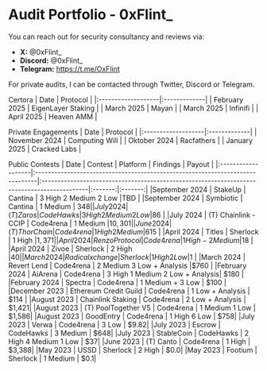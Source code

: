 # Audit Portfolio - 0xFlint_

You can reach out for security consultancy and reviews via:

- **X:** @0xFlint_
- **Discord:** @0xFlint_
- **Telegram:** https://t.me/OxFlint

For private audits, I can be contacted through Twitter, Discord or Telegram. 


Certora
| Date             | Protocol    | 
|:-------------------|:-------------|
| February 2025  | EigenLayer Staking |
| March 2025  | Mayan |
| March 2025  | Infinifi |
| April 2025  | Heaven AMM |

Private Engagements
| Date             | Protocol    | 
|:-------------------|:-------------|
| November 2024  | Computing Will |
| Oktober 2024  | Racfathers |
| January 2025  | Cracked Labs |

Public Contests
| Date             | Contest                                                                       | Platform                                                                                 | Findings | Payout |
|:-------------------|:------------------------------------------------------------------------------|:--------------------------------------------------------------------------------------------|:-------:|:-------:|
|September 2024 | StakeUp | Cantina | 3 High 2 Medium 2 Low |TBD |
|September 2024 | Symbiotic | Cantina | 1 Medium | $348 |
|July 2024 | (T) Zaros | CodeHawks | 3 High 2 Medium 2 Low |$86 |
|July 2024 | (T) Chainlink - CCIP | Code4rena | 1 Medium |$10,301 |
|June 2024 | (T) ThorChain | Code4rena | 1 High 2 Medium |$615 |
|April 2024  | Titles | Sherlock | 1 High |$1,371 |
|April 2024  | Renzo Protocol | Code4rena | 1 High - 2 Medium |$18 |
|April 2024  | Zivoe | Sherlock | 2 High |$40 |
|March 2024  | Radicalxchange | Sherlock | 1 High 2 Low |$1 |
|March 2024  | Revert Lend | Code4rena | 2 Medium 3 Low + Analysis |$760 |
|February 2024  | AiArena | Code4rena | 3 High 1 Medium 2 Low + Analysis| $180 |
|February 2024  | Spectra | Code4rena | 1 Medium + 3 Low | $100 |
|December 2023  | Ethereum Credit Guild | Code4rena | 1 Low + Analysis  | $114 |
|August 2023  | Chainlink Staking | Code4rena | 2 Low + Analysis  | $1,421|
|August 2023  | (T) PoolTogether V5 | Code4rena | 1 Medium 1 Low | $1,586|
|August 2023  | GoodEntry | Code4rena | 1 High 6 Low | $758|
|July 2023  | Verwa | Code4rena | 3 Low  | $9.82|
|July 2023  | Escrow | CodeHawks | 3 Medium  | $648|
|July 2023  | StableCoin | CodeHawks | 2 High 4 Medium 1 Low | $37|
|June 2023 | (T) Canto | Code4rena | 1 High  | $3,388|
|May 2023  | USSD | Sherlock | 2 High  | $0.0|
|May 2023  | Footium | Sherlock | 1 Medium  | $0.1|
